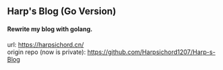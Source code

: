 Harp's Blog (Go Version)
---

#### Rewrite my blog with golang.  

url: https://harpsichord.cn/  
origin repo (now is private): https://github.com/Harpsichord1207/Harp-s-Blog